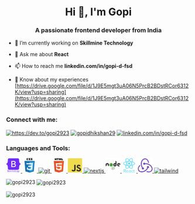 <h1 align="center">Hi 👋, I'm Gopi</h1>
<h3 align="center">A passionate frontend developer from India</h3>

- 🔭 I’m currently working on **Skillmine Technology**

- 💬 Ask me about **React**

- 📫 How to reach me **linkedin.com/in/gopi-d-fsd**

- 📄 Know about my experiences [https://drive.google.com/file/d/1J9E5mgt3uA06N5PrcB2BDstRCor6312K/view?usp=sharing](https://drive.google.com/file/d/1J9E5mgt3uA06N5PrcB2BDstRCor6312K/view?usp=sharing)

<h3 align="left">Connect with me:</h3>
<p align="left">
<a href="https://dev.to/https://dev.to/gopi2923" target="blank"><img align="center" src="https://raw.githubusercontent.com/rahuldkjain/github-profile-readme-generator/master/src/images/icons/Social/devto.svg" alt="https://dev.to/gopi2923" height="30" width="40" /></a>
<a href="https://twitter.com/gopidhikshan29" target="blank"><img align="center" src="https://raw.githubusercontent.com/rahuldkjain/github-profile-readme-generator/master/src/images/icons/Social/twitter.svg" alt="gopidhikshan29" height="30" width="40" /></a>
<a href="https://linkedin.com/in/linkedin.com/in/gopi-d-fsd" target="blank"><img align="center" src="https://raw.githubusercontent.com/rahuldkjain/github-profile-readme-generator/master/src/images/icons/Social/linked-in-alt.svg" alt="linkedin.com/in/gopi-d-fsd" height="30" width="40" /></a>
</p>

<h3 align="left">Languages and Tools:</h3>
<p align="left"> <a href="https://getbootstrap.com" target="_blank" rel="noreferrer"> <img src="https://raw.githubusercontent.com/devicons/devicon/master/icons/bootstrap/bootstrap-plain-wordmark.svg" alt="bootstrap" width="40" height="40"/> </a> <a href="https://www.w3schools.com/css/" target="_blank" rel="noreferrer"> <img src="https://raw.githubusercontent.com/devicons/devicon/master/icons/css3/css3-original-wordmark.svg" alt="css3" width="40" height="40"/> </a> <a href="https://git-scm.com/" target="_blank" rel="noreferrer"> <img src="https://www.vectorlogo.zone/logos/git-scm/git-scm-icon.svg" alt="git" width="40" height="40"/> </a> <a href="https://www.w3.org/html/" target="_blank" rel="noreferrer"> <img src="https://raw.githubusercontent.com/devicons/devicon/master/icons/html5/html5-original-wordmark.svg" alt="html5" width="40" height="40"/> </a> <a href="https://developer.mozilla.org/en-US/docs/Web/JavaScript" target="_blank" rel="noreferrer"> <img src="https://raw.githubusercontent.com/devicons/devicon/master/icons/javascript/javascript-original.svg" alt="javascript" width="40" height="40"/> </a> <a href="https://nextjs.org/" target="_blank" rel="noreferrer"> <img src="https://cdn.worldvectorlogo.com/logos/nextjs-2.svg" alt="nextjs" width="40" height="40"/> </a> <a href="https://nodejs.org" target="_blank" rel="noreferrer"> <img src="https://raw.githubusercontent.com/devicons/devicon/master/icons/nodejs/nodejs-original-wordmark.svg" alt="nodejs" width="40" height="40"/> </a> <a href="https://reactjs.org/" target="_blank" rel="noreferrer"> <img src="https://raw.githubusercontent.com/devicons/devicon/master/icons/react/react-original-wordmark.svg" alt="react" width="40" height="40"/> </a> <a href="https://redux.js.org" target="_blank" rel="noreferrer"> <img src="https://raw.githubusercontent.com/devicons/devicon/master/icons/redux/redux-original.svg" alt="redux" width="40" height="40"/> </a> <a href="https://tailwindcss.com/" target="_blank" rel="noreferrer"> <img src="https://www.vectorlogo.zone/logos/tailwindcss/tailwindcss-icon.svg" alt="tailwind" width="40" height="40"/> </a> </p>

<p><img align="left" src="https://github-readme-stats.vercel.app/api/top-langs?username=gopi2923&show_icons=true&locale=en&layout=compact" alt="gopi2923" /></p>

<p>&nbsp;<img align="center" src="https://github-readme-stats.vercel.app/api?username=gopi2923&show_icons=true&locale=en" alt="gopi2923" /></p>

<p><img align="center" src="https://github-readme-streak-stats.herokuapp.com/?user=gopi2923&" alt="gopi2923" /></p>
